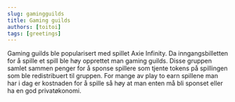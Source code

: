 ```yaml
---
slug: gamingguilds
title: Gaming guilds
authors: [toitoi]
tags: [greetings]
---
```


Gaming guilds ble popularisert med spillet Axie Infinity. Da inngangsbilletten for å spille et spill ble høy opprettet man gaming guilds. Disse gruppen samlet sammen penger for å sponse spillere som tjente tokens på spillingen som ble redistribuert til gruppen. For mange av play to earn spillene man har i dag er kostnaden for å spille så høy at man enten må bli sponset eller ha en god privatøkonomi. 